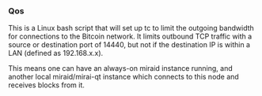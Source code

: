 ### Qos ###

This is a Linux bash script that will set up tc to limit the outgoing bandwidth for connections to the Bitcoin network. It limits outbound TCP traffic with a source or destination port of 14440, but not if the destination IP is within a LAN (defined as 192.168.x.x).

This means one can have an always-on miraid instance running, and another local miraid/mirai-qt instance which connects to this node and receives blocks from it.
